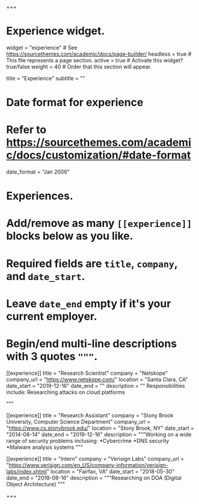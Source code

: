 +++
# Experience widget.
widget = "experience"  # See https://sourcethemes.com/academic/docs/page-builder/
headless = true  # This file represents a page section.
active = true  # Activate this widget? true/false
weight = 40  # Order that this section will appear.

title = "Experience"
subtitle = ""

# Date format for experience
#   Refer to https://sourcethemes.com/academic/docs/customization/#date-format
date_format = "Jan 2006"

# Experiences.
#   Add/remove as many `[[experience]]` blocks below as you like.
#   Required fields are `title`, `company`, and `date_start`.
#   Leave `date_end` empty if it's your current employer.
#   Begin/end multi-line descriptions with 3 quotes `"""`.
[[experience]]
  title = "Research Scientist"
  company = "Netskope"
  company_url = "https://www.netskope.com/"
  location = "Santa Clara, CA"
  date_start = "2019-12-16"
  date_end = ""
  description = ""
  Responsibilities include: Researching attacks on cloud platforms
  
  """

[[experience]]
  title = "Research Assistant"
  company = "Stony Brook University, Computer Science Department"
  company_url = "https://www.cs.stonybrook.edu/"
  location = "Stony Brook, NY"
  date_start = "2014-08-14"
  date_end = "2019-12-16"
  description = """Working on a wide range of security problems inclusing: 
  *Cybercrime
  *DNS security
  *Malware analysis systems
  """

[[experience]]
  title = "Intern"
  company = "Verisign Labs"
  company_url = "https://www.verisign.com/en_US/company-information/verisign-labs/index.xhtml"
  location = "Fairfax, VA"
  date_start = "2018-05-30"
  date_end = "2018-08-16"
  description = """Researching on DOA (Digital Object Architecture)
  """

+++
